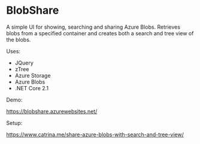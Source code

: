 # BlobShare

A simple UI for showing, searching and sharing Azure Blobs.  Retrieves blobs from a specified container and creates both a search and tree view of the blobs.

Uses:
* JQuery
* zTree
* Azure Storage
* Azure Blobs
* .NET Core 2.1

Demo: 

https://blobshare.azurewebsites.net/



Setup:

https://www.catrina.me/share-azure-blobs-with-search-and-tree-view/
